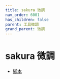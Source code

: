 ```yaml
---
title: sakura 微調
nav_order: 6001
has_children: false
parent: 工具微調
grand_parent: 微調
---
```



# sakura 微調


* [腳本](https://github.com/samwhelp/note-about-manjaro/tree/gh-pages/_demo/adjustment/tool/sakura)
